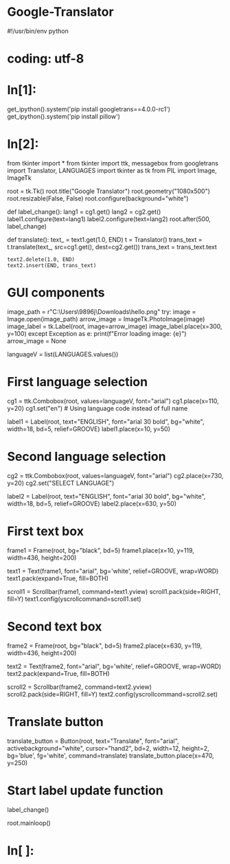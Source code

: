# Google-Translator
#!/usr/bin/env python
# coding: utf-8

# In[1]:


get_ipython().system('pip install googletrans==4.0.0-rc1')
get_ipython().system('pip install pillow')


# In[2]:


from tkinter import *
from tkinter import ttk, messagebox
from googletrans import Translator, LANGUAGES
import tkinter as tk
from PIL import Image, ImageTk

root = tk.Tk()
root.title("Google Translator")
root.geometry("1080x500")
root.resizable(False, False)
root.configure(background="white")

def label_change():
    lang1 = cg1.get()
    lang2 = cg2.get()
    label1.configure(text=lang1)
    label2.configure(text=lang2)
    root.after(500, label_change)

def translate():
    text_ = text1.get(1.0, END)
    t = Translator()
    trans_text = t.translate(text_, src=cg1.get(), dest=cg2.get())
    trans_text = trans_text.text
    
    text2.delete(1.0, END)
    text2.insert(END, trans_text)

# GUI components
image_path = r"C:\Users\9896j\Downloads\hello.png"
try:
    image = Image.open(image_path)
    arrow_image = ImageTk.PhotoImage(image)
    image_label = tk.Label(root, image=arrow_image)
    image_label.place(x=300, y=100)
except Exception as e:
    print(f"Error loading image: {e}")
    arrow_image = None

languageV = list(LANGUAGES.values())

# First language selection
cg1 = ttk.Combobox(root, values=languageV, font="arial")
cg1.place(x=110, y=20)
cg1.set("en")  # Using language code instead of full name

label1 = Label(root, text="ENGLISH", font="arial 30 bold", bg="white", width=18, bd=5, relief=GROOVE)
label1.place(x=10, y=50)

# Second language selection
cg2 = ttk.Combobox(root, values=languageV, font="arial")
cg2.place(x=730, y=20)
cg2.set("SELECT LANGUAGE")

label2 = Label(root, text="ENGLISH", font="arial 30 bold", bg="white", width=18, bd=5, relief=GROOVE)
label2.place(x=630, y=50)

# First text box
frame1 = Frame(root, bg="black", bd=5)
frame1.place(x=10, y=119, width=436, height=200)

text1 = Text(frame1, font="arial", bg='white', relief=GROOVE, wrap=WORD)
text1.pack(expand=True, fill=BOTH)

scroll1 = Scrollbar(frame1, command=text1.yview)
scroll1.pack(side=RIGHT, fill=Y)
text1.config(yscrollcommand=scroll1.set)

# Second text box
frame2 = Frame(root, bg="black", bd=5)
frame2.place(x=630, y=119, width=436, height=200)

text2 = Text(frame2, font="arial", bg='white', relief=GROOVE, wrap=WORD)
text2.pack(expand=True, fill=BOTH)

scroll2 = Scrollbar(frame2, command=text2.yview)
scroll2.pack(side=RIGHT, fill=Y)
text2.config(yscrollcommand=scroll2.set)

# Translate button
translate_button = Button(root, text="Translate", font="arial", activebackground="white", cursor="hand2",
                          bd=2, width=12, height=2, bg='blue', fg='white', command=translate)
translate_button.place(x=470, y=250)

# Start label update function
label_change()

root.mainloop()


# In[ ]:
